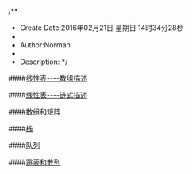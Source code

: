 /**
* Create Date:2016年02月21日 星期日 14时34分28秒
* 
* Author:Norman
* 
* Description: 
*/

####[线性表----数组描述](./Vector/)

####[线性表----链式描述](./List/)

####[数组和矩阵](./Matrix/)

####[栈](./Stack/)

####[队列](./Queue/)

####[跳表和散列](./Skiplist_Hash/)
